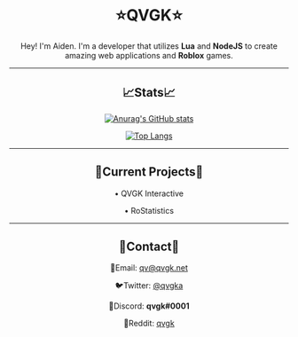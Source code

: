 <div align="center">
  
  <h1>⭐QVGK⭐</h1>
  
  <p>
    Hey! I'm Aiden. I'm a developer that utilizes <strong>Lua</strong> and <strong>NodeJS</strong> to create amazing web applications and <strong>Roblox</strong> games. 
  </p>
  
  <hr/>
  
  <h2>📈Stats📈</h2>
  
  [![Anurag's GitHub stats](https://stats.github.qvgk.net/api?username=QVGK&show_icons=true&theme=radical)](#)

  
  [![Top Langs](https://stats.github.qvgk.net/api/top-langs/?username=QVGK&theme=radical)](#)
  
  
  <hr/>
  
  <h2>🚧Current Projects🚧</h2>
  
  &bull; QVGK Interactive
  
  &bull; RoStatistics
  
  <hr/>
  
  <h2>📇Contact📇</h2>
  
  📧Email: [qv@qvgk.net](mailto:qv@qvgk.net)
  
  🐦Twitter: [@qvgka](https://twitter.com/qvgka)
  
  🤖Discord: <strong>qvgk#0001</strong>
  
  🤖Reddit: [qvgk](https://reddit.com/u/qvgk)
  
</div>
